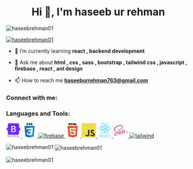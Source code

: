 <h1 align="center">Hi 👋, I'm haseeb ur rehman</h1>

<p align="left"> <img src="https://komarev.com/ghpvc/?username=haseebrehman01&label=Profile%20views&color=0e75b6&style=flat" alt="haseebrehman01" /> </p>

<p align="left"> <a href="https://github.com/ryo-ma/github-profile-trophy"><img src="https://github-profile-trophy.vercel.app/?username=haseebrehman01" alt="haseebrehman01" /></a> </p>

- 🌱 I’m currently learning **react , backend development**

- 💬 Ask me about **html , css , sass , bootstrap , tailwind css , javascript , firebase , react , ant design**

- 📫 How to reach me **haseeburrehman763@gmail.com**

<h3 align="left">Connect with me:</h3>
<p align="left">
</p>

<h3 align="left">Languages and Tools:</h3>
<p align="left"> <a href="https://getbootstrap.com" target="_blank" rel="noreferrer"> <img src="https://raw.githubusercontent.com/devicons/devicon/master/icons/bootstrap/bootstrap-plain-wordmark.svg" alt="bootstrap" width="40" height="40"/> </a> <a href="https://www.w3schools.com/css/" target="_blank" rel="noreferrer"> <img src="https://raw.githubusercontent.com/devicons/devicon/master/icons/css3/css3-original-wordmark.svg" alt="css3" width="40" height="40"/> </a> <a href="https://firebase.google.com/" target="_blank" rel="noreferrer"> <img src="https://www.vectorlogo.zone/logos/firebase/firebase-icon.svg" alt="firebase" width="40" height="40"/> </a> <a href="https://www.w3.org/html/" target="_blank" rel="noreferrer"> <img src="https://raw.githubusercontent.com/devicons/devicon/master/icons/html5/html5-original-wordmark.svg" alt="html5" width="40" height="40"/> </a> <a href="https://developer.mozilla.org/en-US/docs/Web/JavaScript" target="_blank" rel="noreferrer"> <img src="https://raw.githubusercontent.com/devicons/devicon/master/icons/javascript/javascript-original.svg" alt="javascript" width="40" height="40"/> </a> <a href="https://reactjs.org/" target="_blank" rel="noreferrer"> <img src="https://raw.githubusercontent.com/devicons/devicon/master/icons/react/react-original-wordmark.svg" alt="react" width="40" height="40"/> </a> <a href="https://sass-lang.com" target="_blank" rel="noreferrer"> <img src="https://raw.githubusercontent.com/devicons/devicon/master/icons/sass/sass-original.svg" alt="sass" width="40" height="40"/> </a> <a href="https://tailwindcss.com/" target="_blank" rel="noreferrer"> <img src="https://www.vectorlogo.zone/logos/tailwindcss/tailwindcss-icon.svg" alt="tailwind" width="40" height="40"/> </a> </p>

<p><img align="left" src="https://github-readme-stats.vercel.app/api/top-langs?username=haseebrehman01&show_icons=true&locale=en&layout=compact" alt="haseebrehman01" /></p>

<p>&nbsp;<img align="center" src="https://github-readme-stats.vercel.app/api?username=haseebrehman01&show_icons=true&locale=en" alt="haseebrehman01" /></p>

<p><img align="center" src="https://github-readme-streak-stats.herokuapp.com/?user=haseebrehman01&" alt="haseebrehman01" /></p>
